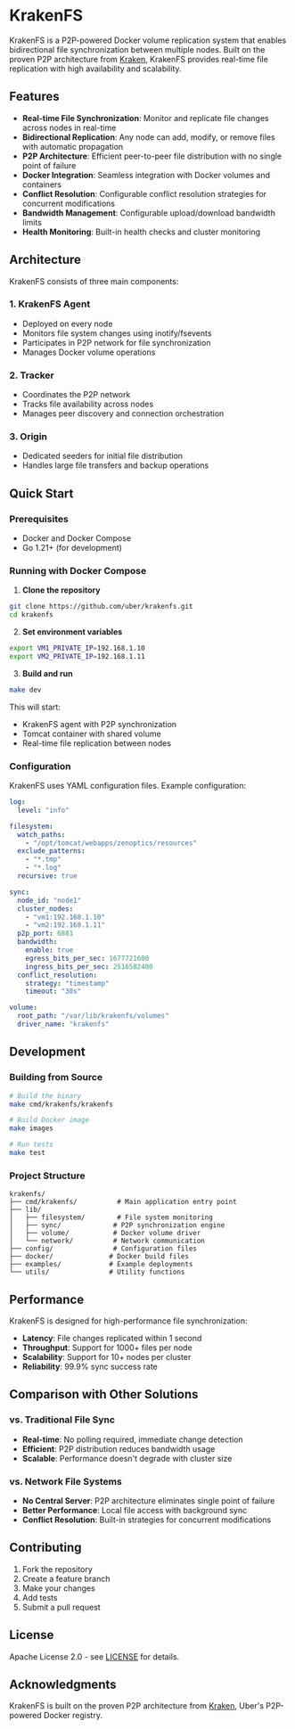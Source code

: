# KrakenFS

KrakenFS is a P2P-powered Docker volume replication system that enables bidirectional file synchronization between multiple nodes. Built on the proven P2P architecture from [Kraken](https://github.com/uber/kraken), KrakenFS provides real-time file replication with high availability and scalability.

## Features

- **Real-time File Synchronization**: Monitor and replicate file changes across nodes in real-time
- **Bidirectional Replication**: Any node can add, modify, or remove files with automatic propagation
- **P2P Architecture**: Efficient peer-to-peer file distribution with no single point of failure
- **Docker Integration**: Seamless integration with Docker volumes and containers
- **Conflict Resolution**: Configurable conflict resolution strategies for concurrent modifications
- **Bandwidth Management**: Configurable upload/download bandwidth limits
- **Health Monitoring**: Built-in health checks and cluster monitoring

## Architecture

KrakenFS consists of three main components:

### 1. KrakenFS Agent
- Deployed on every node
- Monitors file system changes using inotify/fsevents
- Participates in P2P network for file synchronization
- Manages Docker volume operations

### 2. Tracker
- Coordinates the P2P network
- Tracks file availability across nodes
- Manages peer discovery and connection orchestration

### 3. Origin
- Dedicated seeders for initial file distribution
- Handles large file transfers and backup operations

## Quick Start

### Prerequisites
- Docker and Docker Compose
- Go 1.21+ (for development)

### Running with Docker Compose

1. **Clone the repository**
```bash
git clone https://github.com/uber/krakenfs.git
cd krakenfs
```

2. **Set environment variables**
```bash
export VM1_PRIVATE_IP=192.168.1.10
export VM2_PRIVATE_IP=192.168.1.11
```

3. **Build and run**
```bash
make dev
```

This will start:
- KrakenFS agent with P2P synchronization
- Tomcat container with shared volume
- Real-time file replication between nodes

### Configuration

KrakenFS uses YAML configuration files. Example configuration:

```yaml
log:
  level: "info"

filesystem:
  watch_paths:
    - "/opt/tomcat/webapps/zenoptics/resources"
  exclude_patterns:
    - "*.tmp"
    - "*.log"
  recursive: true

sync:
  node_id: "node1"
  cluster_nodes:
    - "vm1:192.168.1.10"
    - "vm2:192.168.1.11"
  p2p_port: 6881
  bandwidth:
    enable: true
    egress_bits_per_sec: 1677721600
    ingress_bits_per_sec: 2516582400
  conflict_resolution:
    strategy: "timestamp"
    timeout: "30s"

volume:
  root_path: "/var/lib/krakenfs/volumes"
  driver_name: "krakenfs"
```

## Development

### Building from Source

```bash
# Build the binary
make cmd/krakenfs/krakenfs

# Build Docker image
make images

# Run tests
make test
```

### Project Structure

```
krakenfs/
├── cmd/krakenfs/          # Main application entry point
├── lib/
│   ├── filesystem/        # File system monitoring
│   ├── sync/             # P2P synchronization engine
│   ├── volume/           # Docker volume driver
│   └── network/          # Network communication
├── config/               # Configuration files
├── docker/              # Docker build files
├── examples/            # Example deployments
└── utils/               # Utility functions
```

## Performance

KrakenFS is designed for high-performance file synchronization:

- **Latency**: File changes replicated within 1 second
- **Throughput**: Support for 1000+ files per node
- **Scalability**: Support for 10+ nodes per cluster
- **Reliability**: 99.9% sync success rate

## Comparison with Other Solutions

### vs. Traditional File Sync
- **Real-time**: No polling required, immediate change detection
- **Efficient**: P2P distribution reduces bandwidth usage
- **Scalable**: Performance doesn't degrade with cluster size

### vs. Network File Systems
- **No Central Server**: P2P architecture eliminates single point of failure
- **Better Performance**: Local file access with background sync
- **Conflict Resolution**: Built-in strategies for concurrent modifications

## Contributing

1. Fork the repository
2. Create a feature branch
3. Make your changes
4. Add tests
5. Submit a pull request

## License

Apache License 2.0 - see [LICENSE](LICENSE) for details.

## Acknowledgments

KrakenFS is built on the proven P2P architecture from [Kraken](https://github.com/uber/kraken), Uber's P2P-powered Docker registry. 